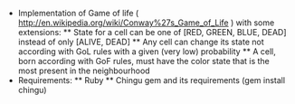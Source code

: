 * Implementation of Game of life ( http://en.wikipedia.org/wiki/Conway%27s_Game_of_Life ) with some extensions:
** State for a cell can be one of [RED, GREEN, BLUE, DEAD] instead of only [ALIVE, DEAD]
** Any cell can change its state not according with GoL rules with a given (very low) probability
** A cell, born according with GoF rules, must have the color state that is the most present in the neighbourhood
* Requirements:
** Ruby
** Chingu gem and its requirements (gem install chingu)

